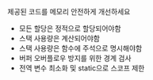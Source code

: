 제공된 코드를 메모리 안전하게 개선하세요
- 모든 할당은 정적으로 할당되어야함
- 스택 사용량은 계산되어야함
- 스택 사용량은 함수에 주석으로 명시해야함
- 버퍼 오버플로우 방지를 위한 경계 검사
- 전역 변수 최소화 및 static으로 스코프 제한